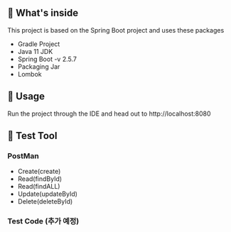 ## 📍 What's inside
This project is based on the Spring Boot project and uses these packages
- Gradle Project
- Java 11 JDK
- Spring Boot -v 2.5.7
- Packaging Jar
- Lombok

## 📍 Usage
Run the project through the IDE and head out to
http://localhost:8080


## 📍 Test Tool
### PostMan
- Create(create)
- Read(findById)
- Read(findALL)
- Update(updateById)
- Delete(deleteById)
  
### Test Code (추가 예정)
